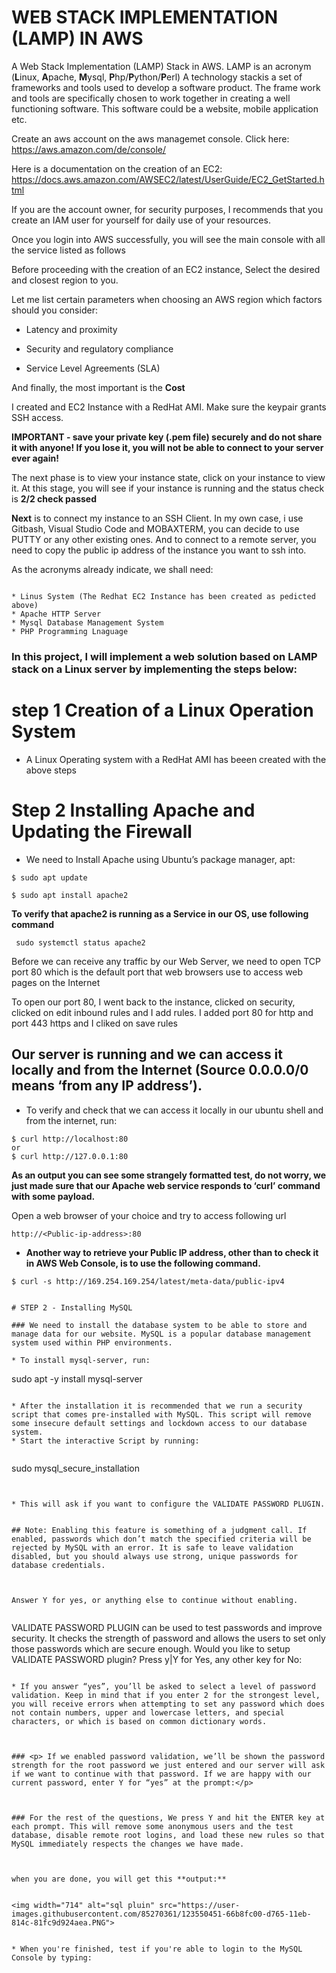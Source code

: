 # WEB STACK IMPLEMENTATION (LAMP) IN AWS

A Web Stack Implementation (LAMP) Stack in AWS. LAMP is an acronym (**L**inux, **A**pache, **M**ysql, **P**hp/**P**ython/**P**erl)
A technology stackis a set of frameworks and tools used to develop a software product. The frame work and tools are specifically chosen to work together in creating a well functioning software. This software could be a website, mobile application etc.

Create an aws account on the aws managemet console. Click here: https://aws.amazon.com/de/console/

Here is a documentation on the creation of an EC2: https://docs.aws.amazon.com/AWSEC2/latest/UserGuide/EC2_GetStarted.html

If you are the account owner, for security purposes, I recommends that you create an IAM user for yourself for daily use of your resources.

Once you login into AWS successfully, you will see the main console with all the service listed as follows

Before proceeding with the creation of an EC2 instance, Select the desired and closest region to you.

Let me list certain parameters when choosing an AWS region which factors should you consider:

* Latency and proximity

* Security and regulatory compliance

* Service Level Agreements (SLA)

And finally, the most important is the **Cost**

I created and EC2 Instance with a RedHat AMI. Make sure the keypair grants SSH access.

**IMPORTANT - save your private key (.pem file) securely and do not share it with anyone! If you lose it, you will not be able to connect to your server ever again!**

The next phase is to view your instance state, click on your instance to view it. 
At this stage, you will see if your instance is running and the status check is **2/2 check passed**

**Next** is to connect my instance to an SSH Client. 
In my own case, i use Gitbash, Visual Studio Code and MOBAXTERM, you can decide to use PUTTY or any other existing ones.
And to connect to a remote server, you need to copy the public ip address of the instance you want to ssh into.

As the acronyms already indicate, we shall need:

```

* Linus System (The Redhat EC2 Instance has been created as pedicted above)
* Apache HTTP Server
* Mysql Database Management System 
* PHP Programming Lnaguage

```


### In this project, I will implement a web solution based on LAMP stack on a Linux server by implementing the steps below:

# step 1  Creation of a Linux Operation System
* A Linux Operating system with a RedHat AMI has beeen created with the above steps 


# Step 2  Installing Apache and Updating the Firewall
* We need to Install Apache using Ubuntu’s package manager, apt:


```
$ sudo apt update

$ sudo apt install apache2
```

**To verify that apache2 is running as a Service in our OS, use following command**

```
 sudo systemctl status apache2
 ```


Before we can receive any traffic by our Web Server, we need to open TCP port 80 which is the default port that web browsers use to access web pages on the Internet

To open our port 80, I went back to the instance, clicked on security, clicked on edit inbound rules and I add rules.
I added port 80 for http and port 443 https and I cliked on save rules
## Our server is running and we can access it locally and from the Internet (Source 0.0.0.0/0 means ‘from any IP address’).
 
* To verify and check that we can access it locally in our ubuntu shell and from the internet, run:

```
$ curl http://localhost:80
or
$ curl http://127.0.0.1:80
```


**As an output you can see some strangely formatted test, do not worry, we just made sure that our Apache web service responds to ‘curl’ command with some payload.**

Open a web browser of your choice and try to access following url


```
http://<Public-ip-address>:80
```

*  **Another way to retrieve your Public IP address, other than to check it in AWS Web Console, is to use the following command.**

```
$ curl -s http://169.254.169.254/latest/meta-data/public-ipv4


# STEP 2 - Installing MySQL

### We need to install the database system to be able to store and manage data for our website. MySQL is a popular database management system used within PHP environments.

* To install mysql-server, run:

```
sudo apt -y install mysql-server
```

* After the installation it is recommended that we run a security script that comes pre-installed with MySQL. This script will remove some insecure default settings and lockdown access to our database system.
* Start the interactive Script by running:


```
sudo mysql_secure_installation
```


* This will ask if you want to configure the VALIDATE PASSWORD PLUGIN.


## Note: Enabling this feature is something of a judgment call. If enabled, passwords which don’t match the specified criteria will be rejected by MySQL with an error. It is safe to leave validation disabled, but you should always use strong, unique passwords for database credentials.



Answer Y for yes, or anything else to continue without enabling.


```
VALIDATE PASSWORD PLUGIN can be used to test passwords
and improve security. It checks the strength of password
and allows the users to set only those passwords which are
secure enough. Would you like to setup VALIDATE PASSWORD plugin?
Press y|Y for Yes, any other key for No:
```

* If you answer “yes”, you’ll be asked to select a level of password validation. Keep in mind that if you enter 2 for the strongest level, you will receive errors when attempting to set any password which does not contain numbers, upper and lowercase letters, and special characters, or which is based on common dictionary words.



### <p> If we enabled password validation, we’ll be shown the password strength for the root password we just entered and our server will ask if we want to continue with that password. If we are happy with our current password, enter Y for “yes” at the prompt:</p>



### For the rest of the questions, We press Y and hit the ENTER key at each prompt. This will remove some anonymous users and the test database, disable remote root logins, and load these new rules so that MySQL immediately respects the changes we have made.



when you are done, you will get this **output:** 


<img width="714" alt="sql pluin" src="https://user-images.githubusercontent.com/85270361/123550451-66b8fc00-d765-11eb-814c-81fc9d924aea.PNG">


* When you're finished, test if you're able to login to the MySQL Console by typing:
            
